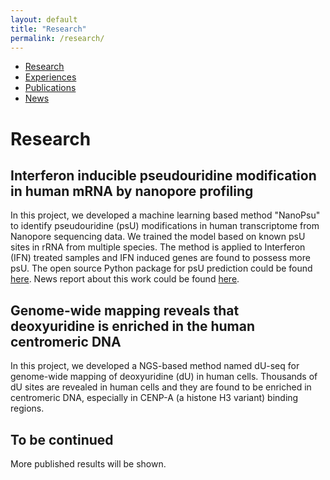 ```yaml
---
layout: default
title: "Research"
permalink: /research/
---
```


* [Research](https://sihaohuanguc.github.io/research)
* [Experiences](https://sihaohuanguc.github.io/experiences)
* [Publications](https://sihaohuanguc.github.io/publications)
* [News](https://sihaohuanguc.github.io/news)

# Research
## Interferon inducible pseudouridine modification in human mRNA by nanopore profiling
In this project, we developed a machine learning based method "NanoPsu" to identify pseudouridine (psU) modifications in human transcriptome from Nanopore sequencing data. We trained the model based on known psU sites in rRNA from multiple species. The method is applied to Interferon (IFN) treated samples and IFN induced genes are found to possess more psU. The open source Python package for psU prediction could be found [here](https://sihaohuanguc.github.io/Nanopore_psU/). News report about this work could be found [here](https://biologicalsciences.uchicago.edu/news/pseudouridine-sequencing-mrna-vaccines).
## Genome-wide mapping reveals that deoxyuridine is enriched in the human centromeric DNA
In this project, we developed a NGS-based method named dU-seq for genome-wide mapping of deoxyuridine (dU) in human cells. Thousands of dU sites are revealed in human cells and they are found to be enriched in centromeric DNA, especially in CENP-A (a histone H3 variant) binding regions.
## To be continued
More published results will be shown.

